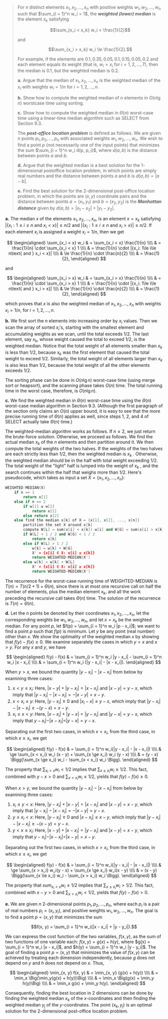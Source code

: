 > For $n$ distinct elements $x_1, x_2, \ldots, x_n$ with positive weights $w_1, w_2, \ldots, w_n$ such that $\sum_{i = 1}^n w_i = 1$, the ***weighted (lower) median*** is the element $x_k$ satisfying
>
> $$\sum_{x_i < x_k} w_i < \frac{1}{2}$$
>
> and
> 
> $$\sum_{x_i > x_k} w_i \le \frac{1}{2}.$$
>
> For example, if the elements are $0.1, 0.35, 0.05, 0.1, 0.15, 0.05, 0.2$ and each element equals its weight (that is, $w_i = x_i$ for $i = 1, 2, \ldots, 7$), then the median is $0.1$, but the weighted median is $0.2$.
>
> **a.** Argue that the median of $x_1, x_2, \ldots, x_n$ is the weighted median of the $x_i$ with weights $w_i = 1 / n$ for $i = 1, 2, \ldots, n$.
>
> **b.** Show how to compute the weighted median of $n$ elements in $O(n\lg n)$ worstcase time using sorting.
>
> **c.** Show how to compute the weighted median in $\Theta(n)$ worst-case time using a linear-time median algorithm such as $\text{SELECT}$ from Section 9.3.
>
> The ***post-office location problem*** is defined as follows. We are given $n$ points $p_1, p_2, \ldots, p_n$ with associated weights $w_1, w_2, \ldots, w_n$. We wish to find a point $p$ (not necessarily one of the input points) that minimizes the sum $\sum_{i = 1}^n w_i d(p, p_i)$, where $d(a, b)$ is the distance between points $a$ and $b$.
>
> **d.** Argue that the weighted median is a best solution for the $1$-dimensional postoffice location problem, in which points are simply real numbers and the distance between points $a$ and $b$ is $d(a, b) = |a - b|$.
>
> **e.** Find the best solution for the $2$-dimensional post-office location problem, in which the points are $(x,y)$ coordinate pairs and the distance between points $a = (x_1, y_1)$ and $b = (x_2, y_2)$ is the ***Manhattan distance*** given by $d(a, b) = |x_1 - x_2| + |y_1 - y_2|$.

**a.** The median $x$ of the elements $x_1, x_2, \ldots, x_n$, is an element $x = x_k$ satisfying $|\{x_i: 1\le i\le n \text{ and } x_i < x\}| \le n / 2$ and $|\{x_i: 1 \le i \le n \text{ and } x_i > x\}| \le n / 2$. If each element $x_i$ is assigned a weight $x_i = 1 / n$, then we get

$$
\begin{aligned}
\sum_{x_i < x} w_i
    & =   \sum_{x_i < x} \frac{1}{n} \\\\
    & =   \frac{1}{n} \cdot \sum_{x_i < x} 1 \\\\
    & =   \frac{1}{n} \cdot |{x_i: 1\le i\le n\text{ and } x_i < x}| \\\\
    & \le \frac{1}{n} \cdot \frac{n}{2} \\\\
    & =   \frac{1}{2},
\end{aligned}
$$

and 

$$
\begin{aligned}
\sum_{x_i > x} w_i
    & =   \sum_{x_i > x} \frac{1}{n} \\\\
    & =   \frac{1}{n} \cdot \sum_{x_i > x} 1 \\\\
    & =   \frac{1}{n} \cdot |{x_i: 1\le i\le n\text{ and } x_i > x}| \\\\
    & \le \frac{1}{n} \cdot \frac{n}{2} \\\\
    & =   \frac{1}{2},
\end{aligned}
$$

which proves that $x$ is also the weighted median of $x_1, x_2, \ldots, x_n$ with weights $x_i = 1 / n$, for $i = 1, 2, \ldots, n$.

**b.** We first sort the $n$ elements into increasing order by $x_i$ values. Then we scan the array of sorted $x_i$'s, starting with the smallest element and accumulating weights as we scan, until the total exceeds $1 / 2$. The last element, say $x_k$, whose weight caused the total to exceed $1 / 2$, is the weighted median. Notice that the total weight of all elements smaller than $x_k$ is less than $1 / 2$, because $x_k$ was the first element that caused the total weight to exceed $1 / 2$. Similarly, the total weight of all elements larger than $x_k$ is also less than $1 / 2$, because the total weight of all the other elements exceeds $1 / 2$.

The sorting phase can be done in $O(n\lg n)$ worst-case time (using merge sort or heapsort), and the scanning phase takes $O(n)$ time. The total running time in the worst case, therefore, is $O(n\lg n)$.

**c.** We find the weighted median in $\Theta(n)$ worst-case time using the $\Theta(n)$ worst-case median algorithm in Section 9.3. (Although the first paragraph of the section only claims an $O(n)$ upper bound, it is easy to see that the more precise running time of $\Theta(n)$ applies as well, since steps 1, 2, and 4 of $\text{SELECT}$ actually take $\Theta(n)$ time.)

The weighted-median algorithm works as follows. If $n \le 2$, we just return the brute-force solution. Otherwise, we proceed as follows. We find the actual median $x_k$ of the $n$ elements and then partition around it. We then compute the total weights of the two halves. If the weights of the two halves are each strictly less than $1 / 2$, then the weighted median is $x_k$ . Otherwise, the weighted median should be in the half with total weight exceeding $1 / 2$. The total weight of the "light" half is lumped into the weight of $x_k$ , and the search continues within the half that weighs more than $1 / 2$. Here's pseudocode, which takes as input a set $X = \{x_1, x_2, \ldots, x_n\}$:

```cpp
WEIGHTED-MEDIAN(X)
    if n == 1
        return x[1]
    else if n == 2
        if w[1] ≥ w[2]
            return x[1]
        else return x[2]
    else find the median x[k] of X = {x[1], x[2], ..., x[n]}
        partition the set X around x[k]
        compute W[L] = sum(x[i] < x[k]) w[i] and W[G] = sum(x[i] > x[k]) w[i]
        if W[L] < 1 / 2 and W[G] < 1 / 2
            return x[k]
        else if W[L] > 1 / 2
            w[k] = w[k] + W[G]
            X' = {x[i] ∈ X: x[i] ≤ x[k]}
            return WEIGHTED-MEDIAN(X')
        else w[k] = w[k] + W[L]
            X' = {x[i] ∈ X: x[i] ≥ x[k]}
            return WEIGHTED-MEDIAN(X')
```

The recurrence for the worst-case running time of $\text{WEIGHTED-MEDIAN}$ is $T(n) = T(n / 2 + 1) + \Theta(n)$, since there is at most one recursive call on half the number of elements, plus the median element $x_k$, and all the work preceding the recursive call takes $\Theta(n)$ time. The solution of the recurrence is $T (n) = \Theta(n)$.

**d.** Let the $n$ points be denoted by their coordinates $x_1, x_2, \ldots, x_n$, let the corresponding weights be $w_1, w_2, \ldots, w_n$, and let $x = x_k$ be the weighted median. For any point $p$, let $f(p) = \sum_{i = 1}^n w_i |p - x_i|$; we want to find a point $p$ such that $f(p)$ is minimum. Let $y$ be any point (real number) other than $x$. We show the optimality of the weighted median $x$ by showing that $f(y) - f(x) \ge 0$. We examine separately the cases in which $y > x$ and $x > y$. For any $x$ and $y$, we have

$$
\begin{aligned}
f(y) - f(x) & = \sum_{i = 1}^n w_i |y - x_i| - \sum_{i = 1}^n w_i |x - x_i| \\\\
            & = \sum_{i = 1}^n w_i (|y - x_i| - |x - x_i|).
\end{aligned}
$$

When $y > x$, we bound the quantity $|y - x_i| - |x - x_i|$ from below by examining three cases:

1. $x < y \le x_i$: Here, $|x - y| + |y - x_i| = |x - x_i|$ and $|x - y| = y - x$, which imply that $|y - x_i| - |x - x_i| = -|x - y| = x - y$.
2. $x < x_i \le y$: Here, $|y - x_i| \ge 0$ and $|x_i - x| \le y - x$, which imply that $|y - x_i| - |x - x_i| \ge -(y - x) = x - y$.
3. $x_i \le x < y$: Here, $|x - x_i| + |y - x| = |y - x_i|$ and $|y - x| = y - x$, which imply that $y - x_i| - |x - x_i| = |y - x| = y - x$.

Separating out the first two cases, in which $x < x_i$, from the third case, in which $x \ge x_i$, we get

$$
\begin{aligned}
f(y) - f(x) & =   \sum_{i = 1}^n w_i(|y - x_i| - |x - x_i|) \\\\
            & \ge \sum_{x < x_i} w_i (x - y) + \sum_{x \ge x_i} w_i (y - x) \\\\
            & =   (y - x) \Bigg(\sum_{x \ge x_i} w_i - \sum_{x < x_i} w_i \Bigg).
\end{aligned}
$$

The property that $\sum_{x_i < x} w_i < 1 / 2$ implies that $\sum_{x \ge x_i} w_i \ge 1 / 2$. This fact, combined with $y - x > 0$ and $\sum_{x < x_i} w_i \le 1 / 2$, yields that $f(y) - f(x) \ge 0$.

When $x > y$, we bound the quantity $|y - x_i| - |x - x_i|$ from below by examining three cases:

1. $x_i \le y < x$: Here, $|y - x_i| + |x - y| = |x - x_i|$ and $|x - y| = x - y$, which imply that $|y - x_i| - |x - x_i| = -|x - y| = y - x$.
2. $y \le x_i < x$: Here, $|y - x_i| \ge 0$ and $|x - x_i| \le x - y$, which imply that $|y - x_i| - |x - x_i| \ge -(x - y) = y - x$.
3. $y < x \le x_i$: Here, $|x - y| + |x - x_i| = |y - x_i|$ and $|x - y| = x - y$, which imply that $y - x_i| - |x - x_i| = |x - y| = x - y$.

Separating out the first two cases, in which $x > x_i$, from the third case, in which $x \le x_i$, we get

$$
\begin{aligned}
f(y) - f(x) & =   \sum_{i = 1}^n w_i(|y - x_i| - |x - x_i|) \\\\
            & \ge \sum_{x > x_i} w_i(y - x) + \sum_{x \ge x_i} w_i(x - y) \\\\
            & =   (x - y) \Bigg(\sum_{x \le x_i} w_i - \sum_{x > x_i} w_i \Bigg).
\end{aligned}
$$

The property that $sum_{x_i > x} w_i \le 1 / 2$ implies that $\sum_{x \le x_i} w_i > 1 / 2$. This fact, combined with $x - y > 0$ and $\sum_{x > x_i} w_i < 1 / 2$, yields that $f(y) - f(x) > 0$.

**e.** We are given $n$ $2$-dimensional points $p_1, p_2, \ldots, p_n$, where each $p_i$ is a pair of real numbers $p_i = (x_i, y_i)$, and positive weights $w_1, w_2, \ldots, w_n$. The goal is to find a point $p = (x, y)$ that minimizes the sum

$$f(x, y) = \sum_{i = 1}^n w_i(|x - x_i| + |y - y_i|).$$

We can express the cost function of the two variables, $f(x, y)$, as the sum of two functions of one variable each: $f(x, y) = g(x) + h(y)$, where $g(x) = \sum_{i = 1}^n w_i |x - x_i|$, and $h(y) = \sum_{i = 1}^n w_i |y - y_i|$. The goal of finding a point $p = (x, y)$ that minimizes the value of $f(x, y)$ can be achieved by treating each dimension independently, because $g$ does not depend on $y$ and $h$ does not depend on $x$. Thus,

$$
\begin{aligned}
\min_{x, y} f(x, y)
    & = \min_{x, y} (g(x) + h(y)) \\\\
    & = \min_x \Big(\min_y(g(x) + h(y))\Big) \\\\
    & = \min_x \Big(g(x) + \min_y h(y)\Big) \\\\
    & = \min_x g(x) + \min_y h(y).
\end{aligned}
$$

Consequently, finding the best location in $2$ dimensions can be done by finding the weighted median $x_k$ of the $x$-coordinates and then finding the weighted median $y_j$ of the $y$-coordinates. The point $(x_k, y_j)$ is an optimal solution for the $2$-dimensional post-office location problem.
